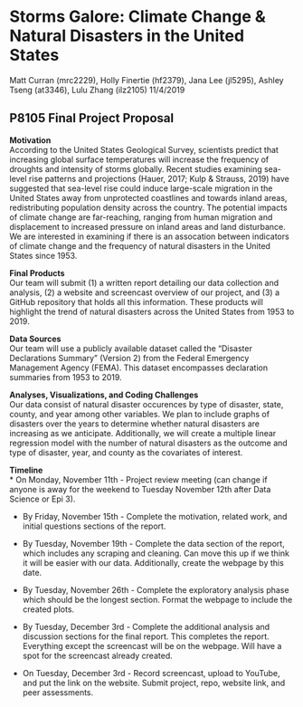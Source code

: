 Storms Galore: Climate Change & Natural Disasters in the United States
================
Matt Curran (mrc2229), Holly Finertie (hf2379), Jana Lee (jl5295),
Ashley Tseng (at3346), Lulu Zhang (ilz2105)
11/4/2019

## P8105 Final Project Proposal

**Motivation**  
According to the United States Geological Survey, scientists predict
that increasing global surface temperatures will increase the frequency
of droughts and intensity of storms globally. Recent studies examining
sea-level rise patterns and projections (Hauer, 2017; Kulp & Strauss,
2019) have suggested that sea-level rise could induce large-scale
migration in the United States away from unprotected coastlines and
towards inland areas, redistributing population density across the
country. The potential impacts of climate change are far-reaching,
ranging from human migration and displacement to increased pressure on
inland areas and land disturbance. We are interested in examining if
there is an assocation between indicators of climate change and the
frequency of natural disasters in the United States since 1953.

**Final Products**  
Our team will submit (1) a written report detailing our data collection
and analysis, (2) a website and screencast overview of our project, and
(3) a GitHub repository that holds all this information. These products
will highlight the trend of natural disasters across the United States
from 1953 to 2019.

**Data Sources**  
Our team will use a publicly available dataset called the “Disaster
Declarations Summary” (Version 2) from the Federal Emergency Management
Agency (FEMA). This dataset encompasses declaration summaries from 1953
to 2019.

**Analyses, Visualizations, and Coding Challenges**  
Our data consist of natural disaster occurences by type of disaster,
state, county, and year among other variables. We plan to include graphs
of disasters over the years to determine whether natural disasters are
increasing as we anticipate. Additionally, we will create a multiple
linear regression model with the number of natural disasters as the
outcome and type of disaster, year, and county as the covariates of
interest.

**Timeline**  
\* On Monday, November 11th - Project review meeting (can change if
anyone is away for the weekend to Tuesday November 12th after Data
Science or Epi 3).

  - By Friday, November 15th - Complete the motivation, related work,
    and initial questions sections of the report.

  - By Tuesday, November 19th - Complete the data section of the report,
    which includes any scraping and cleaning. Can move this up if we
    think it will be easier with our data. Additionally, create the
    webpage by this date.

  - By Tuesday, November 26th - Complete the exploratory analysis phase
    which should be the longest section. Format the webpage to include
    the created plots.

  - By Tuesday, December 3rd - Complete the additional analysis and
    discussion sections for the final report. This completes the report.
    Everything except the screencast will be on the webpage. Will have a
    spot for the screencast already created.

  - On Tuesday, December 3rd - Record screencast, upload to YouTube, and
    put the link on the website. Submit project, repo, website link, and
    peer assessments.
